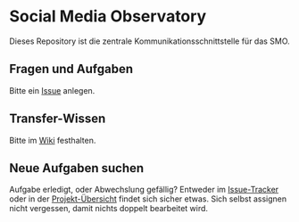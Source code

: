 # Social Media Observatory

Dieses Repository ist die zentrale Kommunikationsschnittstelle für das SMO.

## Fragen und Aufgaben

Bitte ein [Issue](https://github.com/Leibniz-HBI/Social-Media-Observatory/issues) anlegen.

## Transfer-Wissen

Bitte im [Wiki](https://github.com/Leibniz-HBI/Social-Media-Observatory/wiki) festhalten.

## Neue Aufgaben suchen

Aufgabe erledigt, oder Abwechslung gefällig? Entweder im [Issue-Tracker](https://github.com/Leibniz-HBI/Social-Media-Observatory/issues) oder in der [Projekt-Übersicht](https://github.com/Leibniz-HBI/Social-Media-Observatory/projects/1) findet sich sicher etwas. Sich selbst assignen nicht vergessen, damit nichts doppelt bearbeitet wird.
